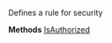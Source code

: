 Defines a rule for security

**Methods**
[IsAuthorized](Bifrost.Security.ISecurityRule.IsAuthorized)

